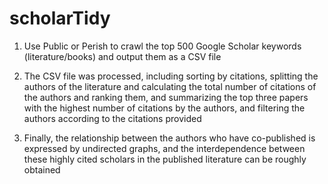 # scholarTidy
1. Use Public or Perish to crawl the top 500 Google Scholar keywords (literature/books) and output them as a CSV file

2. The CSV file was processed, including sorting by citations, splitting the authors of the literature and calculating the total number of citations of the authors and ranking them, and summarizing the top three papers with the highest number of citations by the authors, and filtering the authors according to the citations provided

3. Finally, the relationship between the authors who have co-published is expressed by undirected graphs, and the interdependence between these highly cited scholars in the published literature can be roughly obtained
